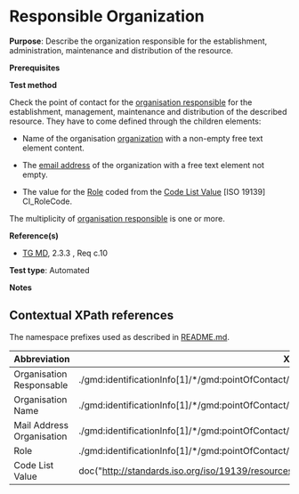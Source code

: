 # Responsible Organization


**Purpose**: Describe the organization responsible for the establishment, administration, maintenance and distribution of the resource.

**Prerequisites**

**Test method**

Check the point of contact for the [organisation responsible](#organisationResponsable) for the establishment, management, maintenance and distribution of the described resource.
They have to come defined through the children elements:

* Name of the organisation [organization](#organisationName) with a non-empty free text element content.

* The [email address](#mailAddress) of the organization with a free text element not empty.

* The value for the [Role](#role) coded from the [Code List Value](#codeListValue) [ISO 19139] CI_RoleCode.

The multiplicity of [organisation responsible](#organisationResponsable) is one or more.

**Reference(s)**	 

* [TG MD](http://inspire.ec.europa.eu/id/ats/metadata/2.0/common/README#ref_TG_MD), 2.3.3 , Req c.10


**Test type**: Automated

**Notes**


## Contextual XPath references

The namespace prefixes used as described in [README.md](http://inspire.ec.europa.eu/id/ats/metadata/2.0/common/README#namespaces).

Abbreviation                                   |  XPath expression (relative to gmd:MD_Metadata)
-----------------------------------------------| -------------------------------------------------------------------------
<a name="organisationResponsable"></a> Organisation Responsable  | ./gmd:identificationInfo[1]/\*/gmd:pointOfContact/gmd:CI_ResponsibleParty[1]/gmd:CI_ResponsibleParty[1]
<a name="organisationName"></a> Organisation Name  | ./gmd:identificationInfo[1]/\*/gmd:pointOfContact/gmd:CI_ResponsibleParty[1]/gmd:organisationName/text()
<a name="mailAddress"></a> Mail Address Organisation | ./gmd:identificationInfo[1]/\*/gmd:pointOfContact/gmd:CI_ResponsibleParty[1]/gmd:contactInfo/\*/gmd:address/\*/gmd:electronicMailAddress/text()
<a name="role"></a> Role  | ./gmd:identificationInfo[1]/\*/gmd:pointOfContact/gmd:CI_ResponsibleParty[1]/gmd:role/gmd:CI_RoleCode/@codeListValue
<a name="codeListValue"></a> Code List Value | doc("http://standards.iso.org/iso/19139/resources/gmxCodelists.xml")//gmx:CodeListDictionary[@gml:id='CI_RoleCode']//gml:identifier/text()


